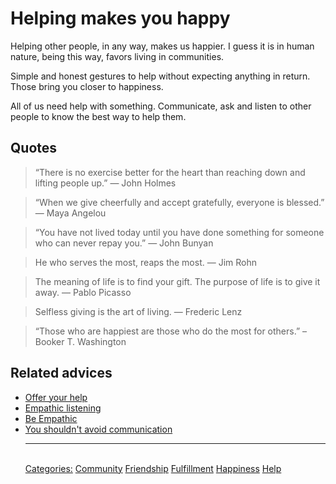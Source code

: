 # Helping makes you happy

Helping other people, in any way, makes us happier. I guess it is in human nature,  being this way, favors living in communities.

Simple and honest gestures to help without expecting anything in return. Those bring you closer to happiness.

All of us need help with something. Communicate, ask and listen to other people to know the best way to help them.

## Quotes

> “There is no exercise better for the heart than reaching down and lifting people up.” ― John Holmes

> “When we give cheerfully and accept gratefully, everyone is blessed.” ― Maya Angelou  

> “You have not lived today until you have done something for someone who can never repay you.” ― John Bunyan

> He who serves the most, reaps the most. ― Jim Rohn

> The meaning of life is to find your gift. The purpose of life is to give it away. ― Pablo Picasso

> Selfless giving is the art of living. ― Frederic Lenz

> “Those who are happiest are those who do the most for others.” – Booker T. Washington

## Related advices

- [Offer your help](Offer%20your%20help/index.md)
- [Empathic listening](Empathic%20listening/index.md)
- [Be Empathic](Be%20empathetic/index.md)
- [You shouldn't avoid communication](You%20shouldn't%20avoid%20communication/index.md)<hr/><br/>[Categories:](Categories/index.md) [Community](Categories/Community.md) [Friendship](Categories/Friendship.md) [Fulfillment](Categories/Fulfillment.md) [Happiness](Categories/Happiness.md) [Help](Categories/Help.md)